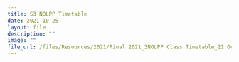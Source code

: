 ```yaml
---
title: S3 NOLPP Timetable
date: 2021-10-25
layout: file
description: ""
image: ""
file_url: /files/Resources/2021/Final 2021_3NOLPP Class Timetable_21 Oct.pdf
---
```


